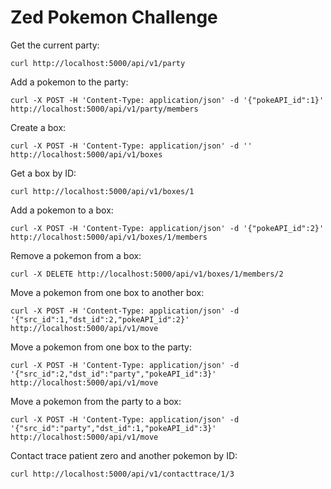 # Zed Pokemon Challenge

Get the current party:

```
curl http://localhost:5000/api/v1/party
```

Add a pokemon to the party:

```
curl -X POST -H 'Content-Type: application/json' -d '{"pokeAPI_id":1}' http://localhost:5000/api/v1/party/members
```

Create a box:

```
curl -X POST -H 'Content-Type: application/json' -d '' http://localhost:5000/api/v1/boxes
```

Get a box by ID:

```
curl http://localhost:5000/api/v1/boxes/1
```

Add a pokemon to a box:

```
curl -X POST -H 'Content-Type: application/json' -d '{"pokeAPI_id":2}' http://localhost:5000/api/v1/boxes/1/members
```

Remove a pokemon from a box:

```
curl -X DELETE http://localhost:5000/api/v1/boxes/1/members/2
```

Move a pokemon from one box to another box:

```
curl -X POST -H 'Content-Type: application/json' -d '{"src_id":1,"dst_id":2,"pokeAPI_id":2}' http://localhost:5000/api/v1/move
```

Move a pokemon from one box to the party:

```
curl -X POST -H 'Content-Type: application/json' -d '{"src_id":2,"dst_id":"party","pokeAPI_id":3}' http://localhost:5000/api/v1/move
```

Move a pokemon from the party to a box:

```
curl -X POST -H 'Content-Type: application/json' -d '{"src_id":"party","dst_id":1,"pokeAPI_id":3}' http://localhost:5000/api/v1/move
```

Contact trace patient zero and another pokemon by ID:

```
curl http://localhost:5000/api/v1/contacttrace/1/3
```
